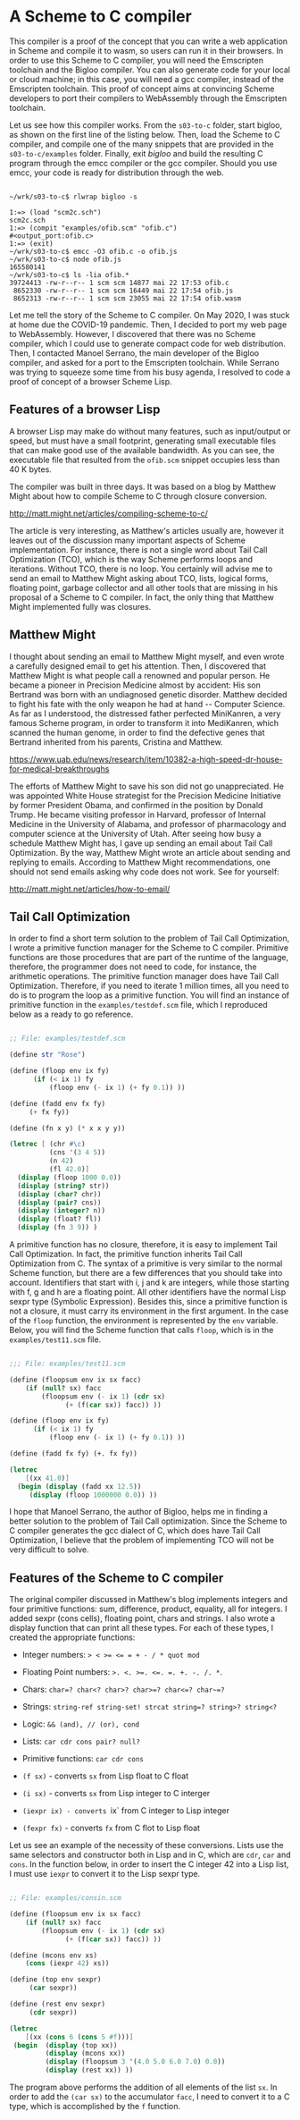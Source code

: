 # A Scheme to C compiler
This compiler is a proof of the concept that you can write
a web application in Scheme and compile it to wasm, so users
can run it in their browsers. In order to use this Scheme to
C compiler, you will need the Emscripten toolchain and the
Bigloo compiler. You can also generate code for your local
or cloud machine; in this case, you will need a gcc compiler,
instead of the Emscripten toolchain. This proof of concept
aims at convincing Scheme developers to port their compilers
to WebAssembly through the Emscripten toolchain.

Let us see how this compiler works. From the `s03-to-c`
folder, start bigloo, as shown on the first line of the
listing below. Then, load the Scheme to C compiler, and
compile one of the many snippets that are provided in
the `s03-to-c/examples` folder. Finally, exit *bigloo*
and build the resulting C program through the emcc compiler
or the gcc compiler. Should you use emcc, your code is
ready for distribution through the web. 

```Shell

~/wrk/s03-to-c$ rlwrap bigloo -s

1:=> (load "scm2c.sch")
scm2c.sch
1:=> (compit "examples/ofib.scm" "ofib.c")
#<output_port:ofib.c>
1:=> (exit)
~/wrk/s03-to-c$ emcc -O3 ofib.c -o ofib.js
~/wrk/s03-to-c$ node ofib.js
165580141
~/wrk/s03-to-c$ ls -lia ofib.*
39724413 -rw-r--r-- 1 scm scm 14877 mai 22 17:53 ofib.c
 8652330 -rw-r--r-- 1 scm scm 16449 mai 22 17:54 ofib.js
 8652313 -rw-r--r-- 1 scm scm 23055 mai 22 17:54 ofib.wasm

```

Let me tell the story of the Scheme to C compiler. On May
2020, I was stuck at home due the COVID-19 pandemic. Then,
I decided to port my web page to WebAssembly. However, I
discovered that there was no Scheme compiler, which I could
use to generate compact code for web distribution. Then,
I contacted Manoel Serrano, the main developer of the Bigloo
compiler, and asked for a port to the Emscripten toolchain.
While Serrano was trying to squeeze some time from his busy
agenda, I resolved to code a proof of concept of a browser
Scheme Lisp.

## Features of a browser Lisp
A browser Lisp may make do without many features,
such as input/output or speed, but must have a small
footprint, generating small executable files that can
make good use of the available bandwidth. As you can see,
the executable file that resulted from the `ofib.scm`
snippet occupies less than 40 K bytes. 

The compiler was built in three days. It was based on a
blog by Matthew Might about how to compile Scheme to C
through closure conversion.

http://matt.might.net/articles/compiling-scheme-to-c/

The article is very interesting, as Matthew's articles
usually are, however it leaves out of the discussion many
important aspects of Scheme implementation. For instance,
there is not a single word about Tail Call Optimization (TCO),
which is the way Scheme performs loops and iterations. Without
TCO, there is no loop. You certainly will advise me to send an
email to Matthew Might asking about TCO, lists, logical
forms, floating point, garbage collector and all other
tools that are missing in his proposal of a Scheme to C
compiler. In fact, the only thing that Matthew Might
implemented fully was closures.


## Matthew Might

I thought about sending an email to Matthew Might myself,
and even wrote a carefully designed email to get his attention.
Then, I discovered that Matthew Might is what people call
a renowned and popular person. He became a pioneer in
Precision Medicine almost by accident: His son Bertrand was
born with an undiagnosed genetic disorder. Matthew decided to
fight his fate with the only weapon he had at hand -- Computer
Science. As far as I understood, the distressed father perfected
MiniKanren, a very famous Scheme program, in order to transform
it into MediKanren, which scanned the human genome, in order to
find the defective genes that Bertrand inherited from his
parents, Cristina and Matthew. 

https://www.uab.edu/news/research/item/10382-a-high-speed-dr-house-for-medical-breakthroughs

The efforts of Matthew Might to save his son did not go
unappreciated. He was appointed White House strategist
for the Precision Medicine Initiative by former President
Obama, and confirmed in the position by Donald Trump.
He became visiting professor in Harvard, professor of
Internal Medicine in the University of Alabama, and professor
of pharmacology and computer science at the University of
Utah. After seeing how busy a schedule Matthew Might has,
I gave up sending an email about Tail Call Optimization.
By the way, Matthew Might wrote an article about sending
and replying to emails. According to Matthew Might
recommendations, one should not send emails asking why
code does not work. See for yourself:

http://matt.might.net/articles/how-to-email/

## Tail Call Optimization
In order to find a short term solution to the problem of Tail
Call Optimization, I wrote a primitive function manager for
the Scheme to C compiler. Primitive functions are those
procedures that are part of the runtime of the language,
therefore, the programmer does not need to code, for instance,
the arithmetic operations. The primitive function manager does
have Tail Call Optimization. Therefore, if you need to iterate
1 million times, all you need to do is to program the loop as a
primitive function. You will find an instance of primitive
function in the `examples/testdef.scm` file, which I reproduced
below as a ready to go reference.

```Scheme

;; File: examples/testdef.scm

(define str "Rose")

(define (floop env ix fy)
      (if (< ix 1) fy
          (floop env (- ix 1) (+ fy 0.1)) ))

(define (fadd env fx fy)
     (+ fx fy))

(define (fn x y) (* x x y y))

(letrec [ (chr #\c)
          (cns '(3 4 5))
          (n 42)
          (fl 42.0)]
  (display (floop 1000 0.0))
  (display (string? str))
  (display (char? chr))
  (display (pair? cns))
  (display (integer? n))
  (display (float? fl))
  (display (fn 3 9)) )

```

A primitive function has no closure, therefore, it is easy to
implement Tail Call Optimization. In fact, the primitive function
inherits Tail Call Optimization from C. The syntax of a primitive
is very similar to the normal Scheme function, but there are a
few differences that you should take into account. Identifiers
that start with i, j and k are integers, while those starting
with f, g and h are a floating point. All other identifiers have
the normal Lisp sexpr type (Symbolic Expression). Besides this,
since a primitive function is not a closure, it must carry its
environment in the first argument. In the case of the `floop`
function, the environment is represented by the `env` variable.
Below, you will find the Scheme function that calls `floop`,
which is in the `examples/test11.scm` file.


```Scheme

;;; File: examples/test11.scm

(define (floopsum env ix sx facc)
    (if (null? sx) facc
        (floopsum env (- ix 1) (cdr sx)
              (+ (f(car sx)) facc)) ))

(define (floop env ix fy)
      (if (< ix 1) fy
          (floop env (- ix 1) (+ fy 0.1)) ))

(define (fadd fx fy) (+. fx fy))

(letrec
    [(xx 41.0)]
  (begin (display (fadd xx 12.5))
     (display (floop 1000000 0.0)) ))

```

I hope that Manoel Serrano, the author of Bigloo, helps me
in finding a better solution to the problem of Tail Call
optimization. Since the Scheme to C compiler generates the
gcc dialect of C, which does have Tail Call Optimization,
I believe that the problem of implementing TCO will not be
very difficult to solve.

## Features of the Scheme to C compiler

The original compiler discussed in Matthew's blog implements
integers and four primitive functions: sum, difference,
product, equality, all for integers. I added sexpr (cons cells),
floating point, chars and strings. I also wrote a display
function that can print all these types. For each of these
types, I created the appropriate functions:

- Integer numbers: `> < >= <= = + - / * quot mod`

- Floating Point numbers: `>. <. >=. <=. =. +. -. /. *`.

- Chars: `char=? char<? char>? char>=? char<=? char~=?`

- Strings: `string-ref string-set! strcat string=? string>? string<?`

- Logic: `&& (and), // (or), cond`

- Lists: `car cdr cons pair? null?`

- Primitive functions: `car cdr cons`

- `(f sx)` - converts `sx` from Lisp float to C float

- `(i sx)` - converts `sx` from Lisp integer to C interger

- `(iexpr ix) - converts `ix` from C integer to Lisp integer

- `(fexpr fx)` - converts `fx` from C flot to Lisp float

Let us see an example of the necessity of these conversions.
Lists use the same selectors and constructor both in Lisp
and in C, which are `cdr`, `car` and `cons`. In the function
below, in order to insert the C integer 42 into a Lisp list,
I must use `iexpr` to convert it to the Lisp sexpr type.


```Scheme

;; File: examples/consin.scm

(define (floopsum env ix sx facc)
    (if (null? sx) facc
        (floopsum env (- ix 1) (cdr sx)
              (+ (f(car sx)) facc)) ))

(define (mcons env xs)
    (cons (iexpr 42) xs))

(define (top env sexpr)
     (car sexpr))

(define (rest env sexpr)
     (cdr sexpr))

(letrec
    [(xx (cons 6 (cons 5 #f)))]
 (begin  (display (top xx))
         (display (mcons xx))
         (display (floopsum 3 '(4.0 5.0 6.0 7.0) 0.0))
         (display (rest xx)) ))
```

The program above performs the addition of all elements
of the list `sx`. In order to add the `(car sx)` to the
accumulator `facc`, I need to convert it to a C type,
which is accomplished by the `f` function.



